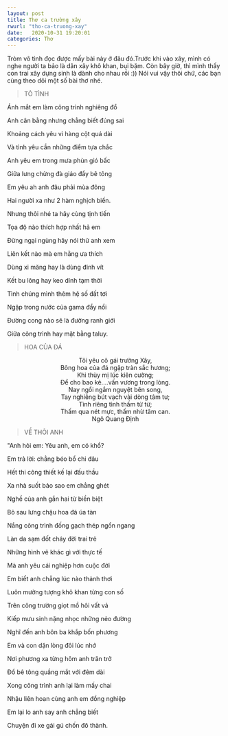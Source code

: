 ```yaml
---
layout: post
title: Thơ ca trường xây
rwurl: "tho-ca-truong-xay"
date:   2020-10-31 19:20:01
categories: Thơ
---
```

Tròm vô tình đọc được mấy bài này ở đâu đó.Trước khi vào xây, mình có nghe người ta bảo là dân xây khô khan, bụi bặm. Còn bây giờ, thì mình thấy con trai xây dựng sinh là dành cho nhau rồi :)) Nói vui vậy thôi chứ, các bạn cùng theo dõi một số bài thơ nhé.

> TỎ TÌNH

Ánh mắt em làm công trình nghiêng đổ

Anh cân bằng nhưng chẳng biết đúng sai

Khoảng cách yêu vì hàng cột quá dài

Và tình yêu cần những điểm tựa chắc

Anh yêu em trong mưa phùn gió bấc

Giữa lưng chừng đà giáo đầy bê tông

Em yêu ah anh đâu phải mùa đông

Hai người xa như 2 hàm nghịch biến.


Nhưng thôi nhé ta hãy cùng tịnh tiến

Tọa độ nào thích hợp nhất hả em

Đừng ngại ngùng hãy nói thử anh xem

Liên kết nào mà em hằng ưa thích

Dùng xi măng hay là dùng đinh vít

Kết bu lông hay keo dính tạm thời

Tình chúng mình thêm hệ số đất tơi

Ngập trong nước của gama đẩy nổi

Đường cong nào sẽ là đường ranh giới

Giữa công trình hay mặt bằng taluy.


> HOA CỦA ĐÁ

<center>Tôi yêu cô gái trường Xây,</center>
<center>Bông hoa của đá ngập tràn sắc hương;</center>
<center>Khi thùy mị lúc kiên cường;</center>
<center>Để cho bao kẻ....vấn vương trong lòng.</center>

<center>Nay ngồi ngắm nguyệt bên song,</center>
<center>Tay nghiêng bút vạch vài dòng tâm tư;</center>
<center>Tình riêng tình thấm từ từ;</center>
<center>Thấm qua nét mực, thấm nhừ tâm can.</center>

<center>Ngô Quang Định</center>


> VỀ THÔI ANH

"Anh hỏi em: Yêu anh, em có khổ?

Em trả lời: chẳng béo bổ chi đâu

Hết thi công thiết kế lại đấu thầu

Xa nhà suốt bảo sao em chẳng ghét

Nghề của anh gắn hai từ biền biệt

Bỏ sau lưng chậu hoa đá úa tàn

Nắng công trình đống gạch thép ngổn ngang

Làn da sạm đốt cháy đời trai trẻ

Những hình vẽ khác gì với thực tế

Mà anh yêu cái nghiệp hơn cuộc đời

Em biết anh chẳng lúc nào thảnh thơi

Luôn mường tượng khô khan từng con số

Trên công trường giọt mồ hôi vất vả

Kiếp mưu sinh nặng nhọc những nẻo đường

Nghĩ đến anh bôn ba khắp bốn phương

Em và con dặn lòng đôi lúc nhớ

Nơi phương xa từng hôm anh trăn trở

Đổ bê tông quầng mắt với đêm dài

Xong công trình anh lại làm mấy chai

Nhậu liên hoan cùng anh em đồng nghiệp

Em lại lo anh say anh chẳng biết

Chuyện đi xe gái gú chốn đô thành.